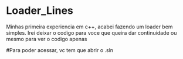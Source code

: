 # Loader_Lines
Minhas primeira experiencia em c++, acabei fazendo um loader bem simples. Irei deixar o codigo para voce que queira dar continuidade ou mesmo para ver o codigo apenas

#Para poder acessar, vc tem que abrir o .sln
